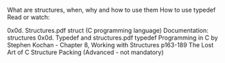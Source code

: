 What are structures, when, why and how to use them How to use typedef Read or watch:

0x0d. Structures.pdf struct (C programming language) Documentation: structures 0x0d. Typedef and structures.pdf typedef Programming in C by Stephen Kochan - Chapter 8, Working with Structures p163-189 The Lost Art of C Structure Packing (Advanced - not mandatory)

